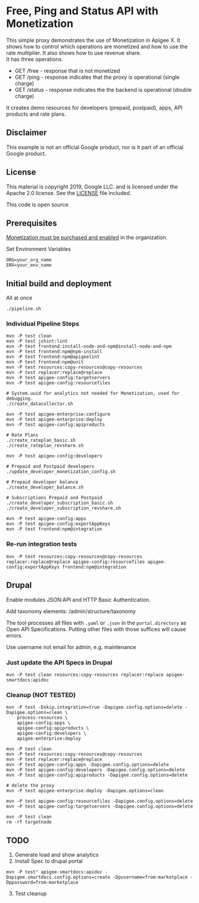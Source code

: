 # Free, Ping and Status API with Monetization

This simple proxy demonstrates the use of Monetization in Apigee X.
It shows how to control which operations are monetized and how to use the rate multiplier. It also shows how to use revenue share.\
It has three operations.
* GET /free - response that is not monetized
* GET /ping - response indicates that the proxy is operational (single charge)
* GET /status - response indicates the the backend is operational (double charge)

It creates demo resources for developers (prepaid, postpaid), apps, API products and rate plans.

## Disclaimer

This example is not an official Google product, nor is it part of an official Google product.

## License

This material is copyright 2019, Google LLC. and is licensed under the Apache 2.0 license.
See the [LICENSE](LICENSE) file included.

This code is open source.

## Prerequisites
[Monetization must be purchased and enabled](https://cloud.google.com/apigee/docs/api-platform/monetization/enable) in the organization.

Set Environment Variables
```
ORG=your_org_name
ENV=your_env_name
```

## Initial build and deployment
All at once
```
./pipeline.sh
```

### Individual Pipeline Steps
```
mvn -P test clean
mvn -P test jshint:lint
mvn -P test frontend:install-node-and-npm@install-node-and-npm
mvn -P test frontend:npm@npm-install
mvn -P test frontend:npm@apigeelint
mvn -P test frontend:npm@unit
mvn -P test resources:copy-resources@copy-resources
mvn -P test replacer:replace@replace
mvn -P test apigee-config:targetservers
mvn -P test apigee-config:resourcefiles

# System.uuid for analytics not needed for Monetization, used for debugging.
./create_datacollector.sh

mvn -P test apigee-enterprise:configure
mvn -P test apigee-enterprise:deploy
mvn -P test apigee-config:apiproducts

# Rate Plans
./create_rateplan_basic.sh
./create_rateplan_revshare.sh

mvn -P test apigee-config:developers

# Prepaid and Postpaid developers
./update_developer_monetization_config.sh

# Prepaid developer balance
./create_developer_balance.sh

# Subscriptions Prepaid and Postpaid
./create_developer_subscription_basic.sh
./create_developer_subscription_revshare.sh

mvn -P test apigee-config:apps
mvn -P test apigee-config:exportAppKeys
mvn -P test frontend:npm@integration
```

### Re-run integration tests
```
mvn -P test resources:copy-resources@copy-resources replacer:replace@replace apigee-config:resourcefiles apigee-config:exportAppKeys frontend:npm@integration
```

## Drupal
Enable modules JSON:API and HTTP Basic Authentication.

Add taxonomy elements: /admin/structure/taxonomy

The tool processes all files with `.yaml` or `.json` in the `portal.directory` as Open API Specifications. Putting other files with those suffices will cause errors.

Use username not email for admin, e.g. maintenance

### Just update the API Specs in Drupal
```
mvn -P test clean resources:copy-resources replacer:replace apigee-smartdocs:apidoc
```

### Cleanup (NOT TESTED)
```
mvn -P test -Dskip.integration=true -Dapigee.config.options=delete -Dapigee.options=clean \
    process-resources \
    apigee-config:apps \
    apigee-config:apiproducts \
    apigee-config:developers \
    apigee-enterprise:deploy

mvn -P test clean
mvn -P test resources:copy-resources@copy-resources
mvn -P test replacer:replace@replace
mvn -P test apigee-config:apps -Dapigee.config.options=delete
mvn -P test apigee-config:developers -Dapigee.config.options=delete
mvn -P test apigee-config:apiproducts -Dapigee.config.options=delete

# delete the proxy
mvn -P test apigee-enterprise:deploy -Dapigee.options=clean

mvn -P test apigee-config:resourcefiles -Dapigee.config.options=delete
mvn -P test apigee-config:targetservers -Dapigee.config.options=delete

mvn -P test clean
rm -rf targetnode
```
## TODO
1. Generate load and show analytics
2. Install Spec to drupal portal
```
mvn -P test" apigee-smartdocs:apidoc -Dapigee.smartdocs.config.options=create -Dpusername=from-marketplace -Dppassword=from-marketplace
```
3. Test cleanup
